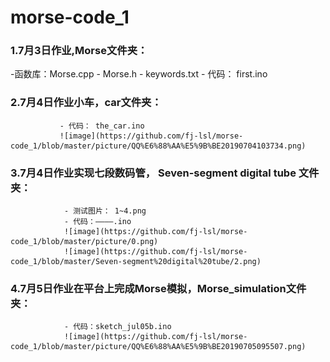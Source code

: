 # morse-code_1

### 1.7月3日作业,Morse文件夹：

-函数库：Morse.cpp 
                     - Morse.h
                     - keywords.txt
               - 代码： first.ino
               
### 2.7月4日作业小车，car文件夹：
               - 代码： the_car.ino
               ![image](https://github.com/fj-lsl/morse-code_1/blob/master/picture/QQ%E6%88%AA%E5%9B%BE20190704103734.png)
               
### 3.7月4日作业实现七段数码管， Seven-segment digital tube 文件夹：
                - 测试图片： 1~4.png
                - 代码：————.ino
                ![image](https://github.com/fj-lsl/morse-code_1/blob/master/picture/0.png)
                ![image](https://github.com/fj-lsl/morse-code_1/blob/master/Seven-segment%20digital%20tube/2.png)
### 4.7月5日作业在平台上完成Morse模拟，Morse_simulation文件夹：
                - 代码：sketch_jul05b.ino
                ![image](https://github.com/fj-lsl/morse-code_1/blob/master/picture/QQ%E6%88%AA%E5%9B%BE20190705095507.png)
